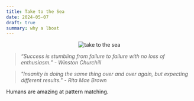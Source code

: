 ```yaml
---
title: Take to the Sea
date: 2024-05-07
draft: true
summary: why a lboat
---
```


<figure style="margin:auto; text-align:center; width: 80%;">
	<img src="https://i.gifer.com/M2E.gif" alt="take to the sea"/>
</figure>

> _“Success is stumbling from failure to failure with no loss of enthusiasm.” -  Winston Churchill_

> _"Insanity is doing the same thing over and over again, but expecting different results." - Rita Mae Brown_

Humans are amazing at pattern matching. 

<!--stackedit_data:
eyJoaXN0b3J5IjpbLTQ1NzI2MzUwNyw0NjkwNzk5ODksNzM5Mz
A2NTQxLC0xMTI0MDk3MzkwLDg1MDMxNjg1NSwtMTIxNTk1MjU5
OSwxMzE1NzM4MjMyLDc1MTc5MjE1NiwtMTkxODE4NDM1MSw4Nz
E0MDA1MiwxMjQ3NDU1MDU3LDIwMDc2MjkxODMsLTEzNjE2MTIz
MDQsMTg2MDY3MjYwN119
-->